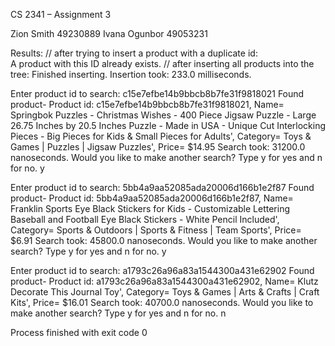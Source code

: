 CS 2341 – Assignment 3

Zion Smith 49230889
Ivana Ogunbor 49053231

Results:
// after trying to insert a product with a duplicate id:  
A product with this ID already exists.
// after inserting all products into the tree: 
Finished inserting. Insertion took: 233.0 milliseconds.

Enter product id to search: 
c15e7efbe14b9bbcb8b7fe31f9818021
Found product- Product id: c15e7efbe14b9bbcb8b7fe31f9818021, Name= Springbok Puzzles - Christmas Wishes - 400 Piece Jigsaw Puzzle - Large 26.75 Inches by 20.5 Inches Puzzle - Made in USA - Unique Cut Interlocking Pieces - Big Pieces for Kids & Small Pieces for Adults', Category= Toys & Games | Puzzles | Jigsaw Puzzles', Price= $14.95
Search took: 31200.0 nanoseconds.
Would you like to make another search? Type y for yes and n for no.
y

Enter product id to search: 
5bb4a9aa52085ada20006d166b1e2f87
Found product- Product id: 5bb4a9aa52085ada20006d166b1e2f87, Name= Franklin Sports Eye Black Stickers for Kids - Customizable Lettering Baseball and Football Eye Black Stickers - White Pencil Included', Category= Sports & Outdoors | Sports & Fitness | Team Sports', Price= $6.91
Search took: 45800.0 nanoseconds.
Would you like to make another search? Type y for yes and n for no.
y

Enter product id to search: 
a1793c26a96a83a1544300a431e62902
Found product- Product id: a1793c26a96a83a1544300a431e62902, Name= Klutz Decorate This Journal Toy', Category= Toys & Games | Arts & Crafts | Craft Kits', Price= $16.01
Search took: 40700.0 nanoseconds.
Would you like to make another search? Type y for yes and n for no.
n

Process finished with exit code 0




